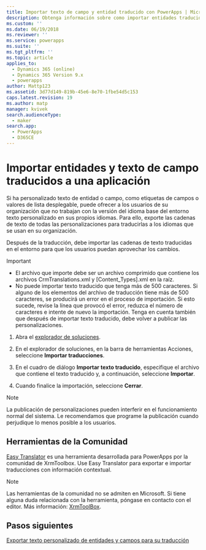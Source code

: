 ```yaml
---
title: Importar texto de campo y entidad traducido con PowerApps | MicrosoftDocs
description: Obtenga información sobre como importar entidades traducidas y texto de campo
ms.custom: ''
ms.date: 06/19/2018
ms.reviewer: ''
ms.service: powerapps
ms.suite: ''
ms.tgt_pltfrm: ''
ms.topic: article
applies_to:
  - Dynamics 365 (online)
  - Dynamics 365 Version 9.x
  - powerapps
author: Mattp123
ms.assetid: 3d77d149-819b-45e6-8e70-1fbe54d5c153
caps.latest.revision: 19
ms.author: matp
manager: kvivek
search.audienceType:
  - maker
search.app:
  - PowerApps
  - D365CE
---
```

# <a name="import-translated-entity-and-field-text-back-into-an-app"></a>Importar entidades y texto de campo traducidos a una aplicación

Si ha personalizado texto de entidad o campo, como etiquetas de campos o valores de lista desplegable, puede ofrecer a los usuarios de su organización que no trabajan con la versión del idioma base del entorno texto personalizado en sus propios idiomas. Para ello, exporte las cadenas de texto de todas las personalizaciones para traducirlas a los idiomas que se usan en su organización.  
  
 Después de la traducción, debe importar las cadenas de texto traducidas en el entorno para que los usuarios puedan aprovechar los cambios.  
  
> [!IMPORTANT]
> - El archivo que importe debe ser un archivo comprimido que contiene los archivos CrmTranslations.xml y [Content_Types].xml en la raíz.  
> - No puede importar texto traducido que tenga más de 500 caracteres. Si alguno de los elementos del archivo de traducción tiene más de 500 caracteres, se producirá un error en el proceso de importación. Si esto sucede, revise la línea que provocó el error, reduzca el número de caracteres e intente de nuevo la importación. Tenga en cuenta también que después de importar texto traducido, debe volver a publicar las personalizaciones.  
  
1. Abra el [explorador de soluciones](../model-driven-apps/advanced-navigation.md#solution-explorer).  
  
2. En el explorador de soluciones, en la barra de herramientas Acciones, seleccione **Importar traducciones**.  
3.  En el cuadro de diálogo **Importar texto traducido**, especifique el archivo que contiene el texto traducido y, a continuación, seleccione **Importar**.  
  
4.  Cuando finalice la importación, seleccione **Cerrar**.  
  
> [!NOTE]
>  La publicación de personalizaciones pueden interferir en el funcionamiento normal del sistema. Le recomendamos que programe la publicación cuando perjudique lo menos posible a los usuarios.  

## <a name="community-tools"></a>Herramientas de la Comunidad

[Easy Translator](https://www.xrmtoolbox.com/plugins/MsCrmTools.Translator/) es una herramienta desarrollada para PowerApps por la comunidad de XrmToolbox. Use Easy Translator para exportar e importar traducciones con información contextual. 

> [!NOTE]
> Las herramientas de la comunidad no se admiten en Microsoft. Si tiene alguna duda relacionada con la herramienta, póngase en contacto con el editor. Más información: [XrmToolBox](https://www.xrmtoolbox.com).

## <a name="next-steps"></a>Pasos siguientes  
 [Exportar texto personalizado de entidades y campos para su traducción](export-customized-entity-field-text-translation.md)
